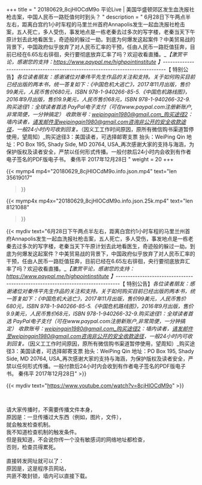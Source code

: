 +++
title = " 20180629_8cjHIOCdM9o 平论Live | 美国华盛顿郊区发生血洗报社枪击案，中国人民币一路贬值何时到头？ "
description = " 6月28日下午两点半左右，距离白宫约1小时车程的马里兰州首府Annapolis发生一起血洗报社枪击案，五人死亡，多人受伤，事发地点是一栋老秦去过多次的写字楼，老秦当天下午原计划去此地看医生，奇迹般的躲过一劫。到底为何爆发这起案件？中美贸易战的背景下，中国政府似乎放弃了对人民币汇率的干预，任由人民币一路贬值狂奔，目前已经在6.65左右徘徊，央行要彻底放弃汇率了吗？欢迎收看直播。___【激赏平论，感谢您的支持：https://www.paypal.me/highpointinstitute 】_-------------------------------------------------------------------------------_【 特别公告】_各位读者朋友：_感谢诸位对秦伟平先生作品的关注和支持。_关于如何购买目前已经出版的两本书，统一答复如下：_《中国危机大逃亡》，2017年11月出版，售价99美元，人民币售价680元，ISBN 978-1-940266-85-5._《中国危机路线图》，2016年9月出版，售价9.9美元，人民币售价68元，ISBN 978-1-940266-32-9._购买途径1：全球读者首选 PayPal电子支付_（可在www.paypal.com注册新账户,非常简便，一分钟搞定）     收款账号：weipingqin1980@gmail.com_购买途径2：墙内读者，请发邮件至weipingqin1980@gmail.com咨询非公开的安全收款途径，一般24小时内可收到回复。_（因义工工作时间原因，原所有微信购书渠道暂停使用，望周知）_购买途径3：美国读者，可选择邮寄支票     抬头：WeiPing Qin     地址：PO Box 195, Shady Side, MD 20764, USA_再次感谢大家的支持与海涵，为保护版权及读者安全，严禁以任何形式传播。一般付款后24小时内会收到有作者电子签名的PDF版电子书。     秦伟平     2017年12月28日 "
weight = 20
+++

{{< mymp4 mp4="20180629_8cjHIOCdM9o.info.json.mp4" 
text="len 35619017"
>}}

{{< mymp4x  mp4x="20180629_8cjHIOCdM9o.info.json.25k.mp4"
text="len 8121088"
>}}


{{< mydiv text="6月28日下午两点半左右，距离白宫约1小时车程的马里兰州首府Annapolis发生一起血洗报社枪击案，五人死亡，多人受伤，事发地点是一栋老秦去过多次的写字楼，老秦当天下午原计划去此地看医生，奇迹般的躲过一劫。到底为何爆发这起案件？中美贸易战的背景下，中国政府似乎放弃了对人民币汇率的干预，任由人民币一路贬值狂奔，目前已经在6.65左右徘徊，央行要彻底放弃汇率了吗？欢迎收看直播。___【激赏平论，感谢您的支持：https://www.paypal.me/highpointinstitute 】_-------------------------------------------------------------------------------_【 特别公告】_各位读者朋友：_感谢诸位对秦伟平先生作品的关注和支持。_关于如何购买目前已经出版的两本书，统一答复如下：_《中国危机大逃亡》，2017年11月出版，售价99美元，人民币售价680元，ISBN 978-1-940266-85-5._《中国危机路线图》，2016年9月出版，售价9.9美元，人民币售价68元，ISBN 978-1-940266-32-9._购买途径1：全球读者首选 PayPal电子支付_（可在www.paypal.com注册新账户,非常简便，一分钟搞定）     收款账号：weipingqin1980@gmail.com_购买途径2：墙内读者，请发邮件至weipingqin1980@gmail.com咨询非公开的安全收款途径，一般24小时内可收到回复。_（因义工工作时间原因，原所有微信购书渠道暂停使用，望周知）_购买途径3：美国读者，可选择邮寄支票     抬头：WeiPing Qin     地址：PO Box 195, Shady Side, MD 20764, USA_再次感谢大家的支持与海涵，为保护版权及读者安全，严禁以任何形式传播。一般付款后24小时内会收到有作者电子签名的PDF版电子书。     秦伟平     2017年12月28日" >}}
<br>

{{< mydiv text="https://www.youtube.com/watch?v=8cjHIOCdM9o" >}}


<br>

请大家传播时，不需要传播文件本身，<br>
原因是：一旦传播过大东西（例如，图片，文件），<br>
就会触发检查机制。<br>
我不知道检查机制的触发条件。<br>
但是我知道，不会说你传一个没有敏感词的网络地址都检查，<br>
否则，检查员得累死。<br><br>
直接转发网址就可以了：<br>
原因是，这是程序员网站，<br>
共匪不敢封锁，墙内可以直接下载。


